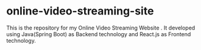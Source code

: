# online-video-streaming-site
This is the repository for my Online Video Streaming Website . It developed using Java(Spring Boot) as Backend technology and React.js as Frontend technology.
